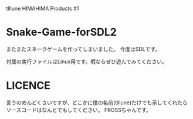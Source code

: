 tlllune HIMAHIMA Products #1

# Snake-Game-forSDL2

またまたスネークゲームを作ってしまいました。
今度はSDLです。

付属の実行ファイルはLinux用です。暇ならぜひ遊んでみてください。

# LICENCE

言うのめんどくさいですが、どこかに僕の名前(tlllune)だけでも示してくれたらソースコードはなんとでもしてください。
FROSSちゃんです。
